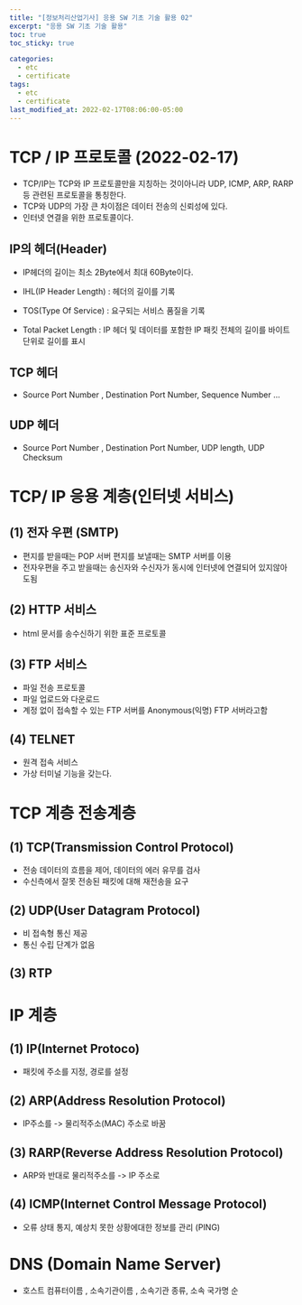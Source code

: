 ```yaml
---
title: "[정보처리산업기사] 응용 SW 기초 기술 활용 02"
excerpt: "응용 SW 기초 기술 활용"
toc: true
toc_sticky: true

categories:
  - etc
  - certificate
tags:
  - etc
  - certificate
last_modified_at: 2022-02-17T08:06:00-05:00
---
```



# TCP / IP 프로토콜 (2022-02-17)

+ TCP/IP는 TCP와 IP 프로토콜만을 지칭하는 것이아니라 UDP, ICMP, ARP, RARP 등 관련된 프로토콜을 통칭한다.
+ TCP와 UDP의 가장 큰 차이점은 데이터 전송의 신뢰성에 있다.
+ 인터넷 연결을 위한 프로토콜이다.


## IP의 헤더(Header)

+ IP헤더의 길이는 최소 2Byte에서 최대 60Byte이다.

+ IHL(IP Header Length) : 헤더의 길이를 기록
+ TOS(Type Of Service) : 요구되는 서비스 품질을 기록
+ Total Packet Length : IP 헤더 및 데이터를 포함한 IP 패킷 전체의 길이를 바이트 단위로 길이를 표시 

## TCP 헤더

+ Source Port Number , Destination Port Number, Sequence Number ...


## UDP 헤더

+ Source Port Number , Destination Port Number, UDP length, UDP Checksum


# TCP/ IP 응용 계층(인터넷 서비스) 

## (1) 전자 우편 (SMTP)

+ 편지를 받을때는 POP 서버 편지를 보낼때는 SMTP 서버를 이용
+ 전자우편을 주고 받을때는 송신자와 수신자가 동시에 인터넷에 연결되어 있지않아도됨

## (2) HTTP 서비스

+ html 문서를 송수신하기 위한 표준 프로토콜

## (3) FTP 서비스

+ 파일 전송 프로토콜
+ 파일 업로드와 다운로드 
+ 계정 없이 접속할 수 있는 FTP 서버를 Anonymous(익명) FTP 서버라고함

## (4) TELNET

+ 원격 접속 서비스
+ 가상 터미널 기능을 갖는다.


# TCP 계층 전송계층

## (1) TCP(Transmission Control Protocol)

+ 전송 데이터의 흐름을 제어, 데이터의 에러 유무를 검사
+ 수신측에서 잘못 전송된 패킷에 대해 재전송을 요구

## (2) UDP(User Datagram Protocol)

+ 비 접속형 통신 제공
+ 통신 수립 단계가 없음


## (3) RTP

# IP 계층

## (1) IP(Internet Protoco)

+ 패킷에 주소를 지정, 경로를 설정

## (2) ARP(Address Resolution Protocol)

+ IP주소를 -> 물리적주소(MAC) 주소로 바꿈

## (3) RARP(Reverse Address Resolution Protocol)

+ ARP와 반대로 물리적주소를 -> IP 주소로

## (4) ICMP(Internet Control Message Protocol)

+ 오류 상태 통지, 예상치 못한 상황에대한 정보를 관리 (PING)

# DNS (Domain Name Server)

+ 호스트 컴퓨터이름 , 소속기관이름 , 소속기관 종류, 소속 국가명 순
